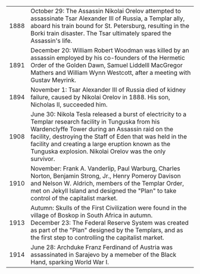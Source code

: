 |||
|---|---|
1888 | October 29: The Assassin Nikolai Orelov attempted to assassinate Tsar Alexander III of Russia, a Templar ally, aboard his train bound for St. Petersburg, resulting in the Borki train disaster. The Tsar ultimately spared the Assassin's life.
1891 | December 20: William Robert Woodman was killed by an assassin employed by his co-founders of the Hermetic Order of the Golden Dawn, Samuel Liddelll MacGregor Mathers and William Wynn Westcott, after a meeting with Gustav Meyrink.
1894 | November 1: Tsar Alexander III of Russia died of kidney failure, caused by Nikolai Orelov in 1888. His son, Nicholas II, succeeded him.
1908 | June 30: Nikola Tesla released a burst of electricity to a Templar research facility in Tunguska from his Wardenclyffe Tower during an Assassin raid on the facility, destroying the Staff of Eden that was held in the facility and creating a large eruption known as the Tunguska explosion. Nikolai Orelov was the only survivor.
1910 | November: Frank A. Vanderlip, Paul Warburg, Charles Norton, Benjamin Strong, Jr., Henry Pomeroy Davison and Nelson W. Aldrich, members of the Templar Order, met on Jekyll Island and designed the "Plan" to take control of the capitalist market.
1913 | Autumn: Skulls of the First Civilization were found in the village of Boskop in South Africa in autumn.<br/>December 23: The Federal Reserve System was created as part of the "Plan" designed by the Templars, and as the first step to controlling the capitalist market.
1914 | June 28: Archduke Franz Ferdinand of Austria was assassinated in Sarajevo by a memeber of the Black Hand, sparking World War I.
